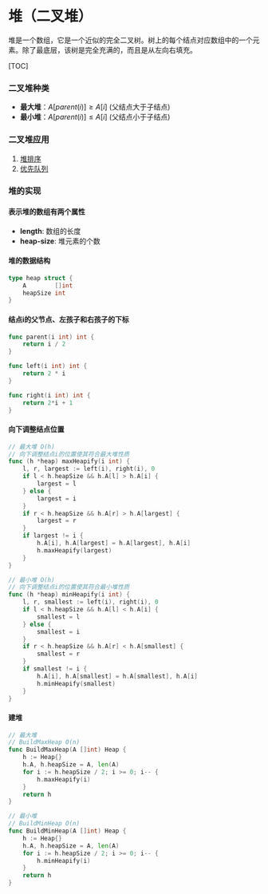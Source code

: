 # 堆（二叉堆）

堆是一个数组，它是一个近似的完全二叉树。树上的每个结点对应数组中的一个元素。除了最底层，该树是完全充满的，而且是从左向右填充。

[TOC]

### 二叉堆种类

* **最大堆**：$A[parent(i)] \ge A[i]$ (父结点大于子结点)
* **最小堆**：$A[parent(i)] \le A[i]$ (父结点小于子结点)

### 二叉堆应用

1. [堆排序](../排序/堆排序.md)
2. [优先队列](优先队列.md)

### 堆的实现

#### 表示堆的数组有两个属性

* **length**: 数组的长度
* **heap-size**: 堆元素的个数

#### 堆的数据结构

```go
type heap struct {
	A        []int
	heapSize int
}
```

#### 结点i的父节点、左孩子和右孩子的下标

```go
func parent(i int) int {
	return i / 2
}

func left(i int) int {
	return 2 * i
}

func right(i int) int {
	return 2*i + 1
}
```

#### 向下调整结点位置

```go
// 最大堆 O(h)
// 向下调整结点i的位置使其符合最大堆性质
func (h *heap) maxHeapify(i int) {
	l, r, largest := left(i), right(i), 0
	if l < h.heapSize && h.A[l] > h.A[i] {
		largest = l
	} else {
		largest = i
	}
	if r < h.heapSize && h.A[r] > h.A[largest] {
		largest = r
	}
	if largest != i {
		h.A[i], h.A[largest] = h.A[largest], h.A[i]
		h.maxHeapify(largest)
	}
}

// 最小堆 O(h)
// 向下调整结点i的位置使其符合最小堆性质
func (h *heap) minHeapify(i int) {
	l, r, smallest := left(i), right(i), 0
	if l < h.heapSize && h.A[l] < h.A[i] {
		smallest = l
	} else {
		smallest = i
	}
	if r < h.heapSize && h.A[r] < h.A[smallest] {
		smallest = r
	}
	if smallest != i {
		h.A[i], h.A[smallest] = h.A[smallest], h.A[i]
		h.minHeapify(smallest)
	}
}
```

#### 建堆

```go
// 最大堆
// BuildMaxHeap O(n)
func BuildMaxHeap(A []int) Heap {
	h := Heap{}
	h.A, h.heapSize = A, len(A)
	for i := h.heapSize / 2; i >= 0; i-- {
		h.maxHeapify(i)
	}
	return h
}

// 最小堆
// BuildMinHeap O(n)
func BuildMinHeap(A []int) Heap {
	h := Heap{}
	h.A, h.heapSize = A, len(A)
	for i := h.heapSize / 2; i >= 0; i-- {
		h.minHeapify(i)
	}
	return h
}
```

